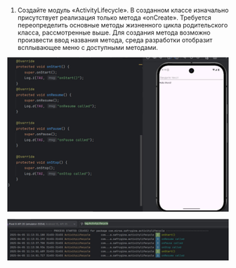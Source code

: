 1. Создайте модуль «ActivityLifecycle». В созданном классе изначально присутствует реализация только метода «onCreate». Требуется переопределить основные методы жизненного цикла родительского класса, рассмотренные выше. Для создания метода возможно произвести ввод названия метода, среда разработки
отобразит всплывающее меню с доступными методами.


![](scr/1.jpg)

![](scr/2.jpg)
